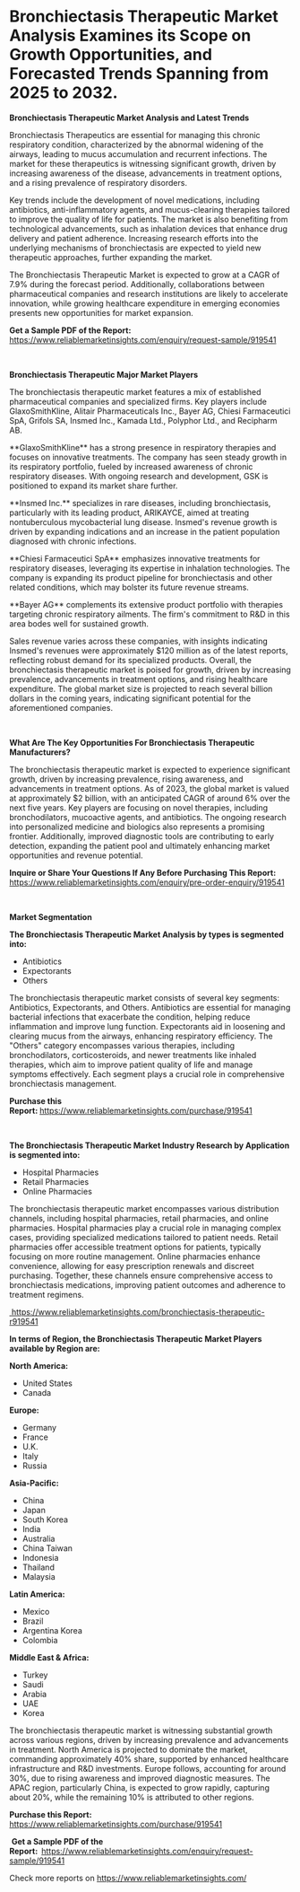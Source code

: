 <p><h1>Bronchiectasis Therapeutic Market Analysis Examines its Scope on Growth Opportunities, and Forecasted Trends Spanning from 2025 to 2032.</h1></p><p><strong>Bronchiectasis Therapeutic Market Analysis and Latest Trends</strong></p>
<p><p>Bronchiectasis Therapeutics are essential for managing this chronic respiratory condition, characterized by the abnormal widening of the airways, leading to mucus accumulation and recurrent infections. The market for these therapeutics is witnessing significant growth, driven by increasing awareness of the disease, advancements in treatment options, and a rising prevalence of respiratory disorders. </p><p>Key trends include the development of novel medications, including antibiotics, anti-inflammatory agents, and mucus-clearing therapies tailored to improve the quality of life for patients. The market is also benefiting from technological advancements, such as inhalation devices that enhance drug delivery and patient adherence. Increasing research efforts into the underlying mechanisms of bronchiectasis are expected to yield new therapeutic approaches, further expanding the market.</p><p>The Bronchiectasis Therapeutic Market is expected to grow at a CAGR of 7.9% during the forecast period. Additionally, collaborations between pharmaceutical companies and research institutions are likely to accelerate innovation, while growing healthcare expenditure in emerging economies presents new opportunities for market expansion.</p></p>
<p><strong>Get a Sample PDF of the Report:&nbsp;</strong> <a href="https://www.reliablemarketinsights.com/enquiry/request-sample/919541?utm_campaign=2647&utm_medium=2&utm_source=Github&utm_content=ia&utm_term=07032025&utm_id=bronchiectasis-therapeutic">https://www.reliablemarketinsights.com/enquiry/request-sample/919541</a></p>
<p>&nbsp;</p>
<p><strong>Bronchiectasis Therapeutic Major Market Players</strong></p>
<p><p>The bronchiectasis therapeutic market features a mix of established pharmaceutical companies and specialized firms. Key players include GlaxoSmithKline, Alitair Pharmaceuticals Inc., Bayer AG, Chiesi Farmaceutici SpA, Grifols SA, Insmed Inc., Kamada Ltd., Polyphor Ltd., and Recipharm AB.</p><p>**GlaxoSmithKline** has a strong presence in respiratory therapies and focuses on innovative treatments. The company has seen steady growth in its respiratory portfolio, fueled by increased awareness of chronic respiratory diseases. With ongoing research and development, GSK is positioned to expand its market share further.</p><p>**Insmed Inc.** specializes in rare diseases, including bronchiectasis, particularly with its leading product, ARIKAYCE, aimed at treating nontuberculous mycobacterial lung disease. Insmed's revenue growth is driven by expanding indications and an increase in the patient population diagnosed with chronic infections. </p><p>**Chiesi Farmaceutici SpA** emphasizes innovative treatments for respiratory diseases, leveraging its expertise in inhalation technologies. The company is expanding its product pipeline for bronchiectasis and other related conditions, which may bolster its future revenue streams.</p><p>**Bayer AG** complements its extensive product portfolio with therapies targeting chronic respiratory ailments. The firm's commitment to R&D in this area bodes well for sustained growth.</p><p>Sales revenue varies across these companies, with insights indicating Insmed's revenues were approximately $120 million as of the latest reports, reflecting robust demand for its specialized products. Overall, the bronchiectasis therapeutic market is poised for growth, driven by increasing prevalence, advancements in treatment options, and rising healthcare expenditure. The global market size is projected to reach several billion dollars in the coming years, indicating significant potential for the aforementioned companies.</p></p>
<p>&nbsp;</p>
<p><strong>What Are The Key Opportunities For Bronchiectasis Therapeutic Manufacturers?</strong></p>
<p><p>The bronchiectasis therapeutic market is expected to experience significant growth, driven by increasing prevalence, rising awareness, and advancements in treatment options. As of 2023, the global market is valued at approximately $2 billion, with an anticipated CAGR of around 6% over the next five years. Key players are focusing on novel therapies, including bronchodilators, mucoactive agents, and antibiotics. The ongoing research into personalized medicine and biologics also represents a promising frontier. Additionally, improved diagnostic tools are contributing to early detection, expanding the patient pool and ultimately enhancing market opportunities and revenue potential.</p></p>
<p><strong>Inquire or Share Your Questions If Any Before Purchasing This Report:</strong> <a href="https://www.reliablemarketinsights.com/enquiry/pre-order-enquiry/919541?utm_campaign=2647&utm_medium=2&utm_source=Github&utm_content=ia&utm_term=07032025&utm_id=bronchiectasis-therapeutic">https://www.reliablemarketinsights.com/enquiry/pre-order-enquiry/919541</a></p>
<p>&nbsp;</p>
<p><strong>Market Segmentation</strong></p>
<p><strong>The Bronchiectasis Therapeutic Market Analysis by types is segmented into:</strong></p>
<p><ul><li>Antibiotics</li><li>Expectorants</li><li>Others</li></ul></p>
<p><p>The bronchiectasis therapeutic market consists of several key segments: Antibiotics, Expectorants, and Others. Antibiotics are essential for managing bacterial infections that exacerbate the condition, helping reduce inflammation and improve lung function. Expectorants aid in loosening and clearing mucus from the airways, enhancing respiratory efficiency. The "Others" category encompasses various therapies, including bronchodilators, corticosteroids, and newer treatments like inhaled therapies, which aim to improve patient quality of life and manage symptoms effectively. Each segment plays a crucial role in comprehensive bronchiectasis management.</p></p>
<p><strong>Purchase this Report:&nbsp;</strong><a href="https://www.reliablemarketinsights.com/purchase/919541?utm_campaign=2647&utm_medium=2&utm_source=Github&utm_content=ia&utm_term=07032025&utm_id=bronchiectasis-therapeutic">https://www.reliablemarketinsights.com/purchase/919541</a></p>
<p>&nbsp;</p>
<p><strong>The Bronchiectasis Therapeutic Market Industry Research by Application is segmented into:</strong></p>
<p><ul><li>Hospital Pharmacies</li><li>Retail Pharmacies</li><li>Online Pharmacies</li></ul></p>
<p><p>The bronchiectasis therapeutic market encompasses various distribution channels, including hospital pharmacies, retail pharmacies, and online pharmacies. Hospital pharmacies play a crucial role in managing complex cases, providing specialized medications tailored to patient needs. Retail pharmacies offer accessible treatment options for patients, typically focusing on more routine management. Online pharmacies enhance convenience, allowing for easy prescription renewals and discreet purchasing. Together, these channels ensure comprehensive access to bronchiectasis medications, improving patient outcomes and adherence to treatment regimens.</p></p>
<p><a href="https://www.reliablemarketinsights.com/bronchiectasis-therapeutic-r919541?utm_campaign=2647&utm_medium=2&utm_source=Github&utm_content=ia&utm_term=07032025&utm_id=bronchiectasis-therapeutic">&nbsp;https://www.reliablemarketinsights.com/bronchiectasis-therapeutic-r919541</a></p>
<p><strong>In terms of Region, the Bronchiectasis Therapeutic Market Players available by Region are:</strong></p>
<p>
    <p> <strong> North America: </strong>
        <ul>
            <li>United States</li>
            <li>Canada</li>
        </ul>
        </p> 
    <p> <strong> Europe: </strong>
        <ul>
            <li>Germany</li>
            <li>France</li>
            <li>U.K.</li>
            <li>Italy</li>
            <li>Russia</li>
        </ul>
        </p> 
    <p> <strong> Asia-Pacific: </strong>
        <ul>
            <li>China</li>
            <li>Japan</li>
            <li>South Korea</li>
            <li>India</li>
            <li>Australia</li>
            <li>China Taiwan</li>
            <li>Indonesia</li>
            <li>Thailand</li>
            <li>Malaysia</li>
        </ul>
        </p> 
    <p> <strong> Latin America: </strong>
        <ul>
            <li>Mexico</li>
            <li>Brazil</li>
            <li>Argentina Korea</li>
            <li>Colombia</li>
        </ul>
        </p> 
    <p> <strong> Middle East & Africa: </strong>
        <ul>
            <li>Turkey</li>
            <li>Saudi</li>
            <li>Arabia</li>
            <li>UAE</li>
            <li>Korea</li>
        </ul>
    </p>
    </p>
<p><p>The bronchiectasis therapeutic market is witnessing substantial growth across various regions, driven by increasing prevalence and advancements in treatment. North America is projected to dominate the market, commanding approximately 40% share, supported by enhanced healthcare infrastructure and R&D investments. Europe follows, accounting for around 30%, due to rising awareness and improved diagnostic measures. The APAC region, particularly China, is expected to grow rapidly, capturing about 20%, while the remaining 10% is attributed to other regions.</p></p>
<p><strong>Purchase this Report: </strong><a href="https://www.reliablemarketinsights.com/purchase/919541?utm_campaign=2647&utm_medium=2&utm_source=Github&utm_content=ia&utm_term=07032025&utm_id=bronchiectasis-therapeutic">https://www.reliablemarketinsights.com/purchase/919541</a></p>
<p>&nbsp;<strong>Get a Sample PDF of the Report:&nbsp;&nbsp;</strong><a href="https://www.reliablemarketinsights.com/enquiry/request-sample/919541?utm_campaign=2647&utm_medium=2&utm_source=Github&utm_content=ia&utm_term=07032025&utm_id=bronchiectasis-therapeutic">https://www.reliablemarketinsights.com/enquiry/request-sample/919541</a></p>
<p><strong></strong></p>
<p>Check more reports on <a href="https://www.reliablemarketinsights.com/?utm_campaign=2647&utm_medium=2&utm_source=Github&utm_content=ia&utm_term=07032025&utm_id=bronchiectasis-therapeutic">https://www.reliablemarketinsights.com/</a></p>